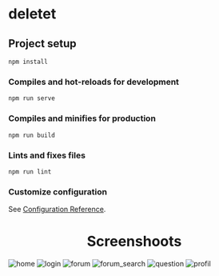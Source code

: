 # deletet

## Project setup
```
npm install
```

### Compiles and hot-reloads for development
```
npm run serve
```

### Compiles and minifies for production
```
npm run build
```

### Lints and fixes files
```
npm run lint
```

### Customize configuration
See [Configuration Reference](https://cli.vuejs.org/config/).

<h1 align="center"> Screenshoots  </h1>

![home](https://user-images.githubusercontent.com/62810899/133075466-72e82356-41fa-4bf9-941f-c0b386c82466.png)
![login](https://user-images.githubusercontent.com/62810899/133075476-ece8a7ba-c9ec-4cd1-b511-3a9890f2088e.png)
![forum](https://user-images.githubusercontent.com/62810899/133075494-5fe2b27d-d7ce-4d1d-aa29-cae62b210352.png)
![forum_search](https://user-images.githubusercontent.com/62810899/133075503-06fbe9f4-32eb-489e-bb43-9b39846b90b1.png)
![question](https://user-images.githubusercontent.com/62810899/133075515-1dc157ab-cc3e-4c25-ab6a-f34913f1c32d.png)
![profil](https://user-images.githubusercontent.com/62810899/133075521-a156f710-b1b7-4896-a6a5-41cbce7cb764.png)

